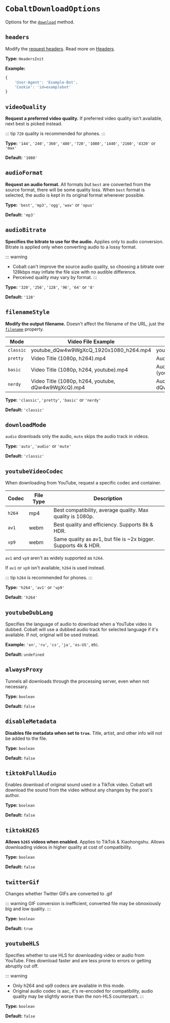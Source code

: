 # `CobaltDownloadOptions`

Options for the [`download`](../methods/download) method.

## `headers`

Modify the [request headers](https://developer.mozilla.org/en-US/docs/Glossary/Request_header). Read more on [Headers](../extra/about-headers).

**Type:** `HeadersInit`

**Example:**
```ts
{
    'User-Agent': 'Example-Bot',
    'Cookie': 'id=examplebot'
}
```

## `videoQuality`

**Request a preferred video quality.** If preferred video quality isn't available, next best is picked instead.

::: tip
`720` quality is recommended for phones.
:::

**Type:** `'144'`, `'240'`, `'360'`, `'480'`, `'720'`, `'1080'`, `'1440'`, `'2160'`, `'4320'` or `'max'`

**Default:** `'1080'`

## `audioFormat`

**Request an audio format.** All formats but `best` are converted from the source format, there will be some quality loss. When `best` format is selected, the audio is kept in its original format whenever possible.

**Type:** `'best'`, `'mp3'`, `'ogg'`, `'wav'` or `'opus'`

**Default:** `'mp3'`

## `audioBitrate`

**Specifies the bitrate to use for the audio.** Applies only to audio conversion. Bitrate is applied only when converting audio to a lossy format.

::: warning
- Cobalt can't improve the source audio quality, so choosing a bitrate over 128kbps may inflate the file size with no audible difference.
- Perceived quality may vary by format.
:::

**Type:** `'320'`, `'256'`, `'128'`, `'96'`, `'64'` or `'8'`

**Default:** `'128'`

## `filenameStyle`

**Modify the output filename.** Doesn't affect the filename of the URL, just the [`filename`](cobalt-tunnel-or-redirect#filename) property.

| Mode      | Video File Example                                  | Audio File Example                                    |
|-----------|-----------------------------------------------------|-------------------------------------------------------|
| `classic` | youtube_dQw4w9WgXcQ_1920x1080_h264.mp4              | youtube_dQw4w9WgXcQ_audio.mp3                         |
| `pretty`  | Video Title (1080p, h264).mp4                       | Audio Title - Audio Author.mp3                        |
| `basic`   | Video Title (1080p, h264, youtube).mp4              | Audio Title - Audio Author (youtube).mp3              |
| `nerdy`   | Video Title (1080p, h264, youtube, dQw4w9WgXcQ).mp4 | Audio Title - Audio Author (youtube, dQw4w9WgXcQ).mp3 |

**Type:** `'classic'`, `'pretty'`, `'basic'` or `'nerdy'`

**Default:** `'classic'`

## `downloadMode`

`audio` downloads only the audio, `mute` skips the audio track in videos.

**Type:** `'auto'`, `'audio'` or `'mute'`

**Default:** `'classic'`

## `youtubeVideoCodec`

When downloading from YouTube, request a specific codec and container.

| Codec  | File Type | Description                                                     |
|--------|-----------|-----------------------------------------------------------------|
| `h264` | mp4       | Best compatibility, average quality. Max quality is 1080p.      |
| `av1`  | webm      | Best quality and efficiency. Supports 8k & HDR.                 |
| `vp9`  | webm      | Same quality as av1, but file is ~2x bigger. Supports 4k & HDR. |

`av1` and `vp9` aren't as widely supported as `h264`.

If `av1` or `vp9` isn't available, `h264` is used instead.

::: tip
`h264` is recommended for phones.
:::

**Type:** `'h264'`, `'av1'` or `'vp9'`

**Default:** `'h264'`

## `youtubeDubLang` <Badge type="warning" text="beta" />

Specifies the language of audio to download when a YouTube video is dubbed. Cobalt will use a dubbed audio track for selected language if it's available. If not, original will be used instead.

**Example:** `'en'`, `'ru'`, `'cs'`, `'ja'`, `'es-US'`, etc.

**Default:** `undefined`

## `alwaysProxy`

Tunnels all downloads through the processing server, even when not necessary.

**Type:** `boolean`

**Default:** `false`

## `disableMetadata`

**Disables file metadata when set to `true`.** Title, artist, and other info will not be added to the file.

**Type:** `boolean`

**Default:** `false`

## `tiktokFullAudio`

Enables download of original sound used in a TikTok video. Cobalt will download the sound from the video without any changes by the post's author.

**Type:** `boolean`

**Default:** `false`

## `tiktokH265`

**Allows `h265` videos when enabled.** Applies to TikTok & Xiaohongshu. Allows downloading videos in higher quality at cost of compatibility.

**Type:** `boolean`

**Default:** `false`

## `twitterGif`

Changes whether Twitter GIFs are converted to .gif

::: warning
GIF conversion is inefficient, converted file may be obnoxiously big and low quality.
:::

**Type:** `boolean`

**Default:** `true`

## `youtubeHLS` <Badge type="warning" text="beta" />

Specifies whether to use HLS for downloading video or audio from YouTube. Files download faster and are less prone to errors or getting abruptly cut off.

::: warning
- Only h264 and vp9 codecs are available in this mode.
- Original audio codec is aac, it's re-encoded for compatibility, audio quality may be slightly worse than the non-HLS counterpart.
:::

**Type:** `boolean`

**Default:** `false`
